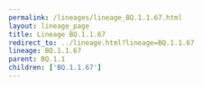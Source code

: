 ```yaml
---
permalink: /lineages/lineage_BQ.1.1.67.html
layout: lineage_page
title: Lineage BQ.1.1.67
redirect_to: ../lineage.html?lineage=BQ.1.1.67
lineage: BQ.1.1.67
parent: BQ.1.1
children: ['BQ.1.1.67']
---
```

